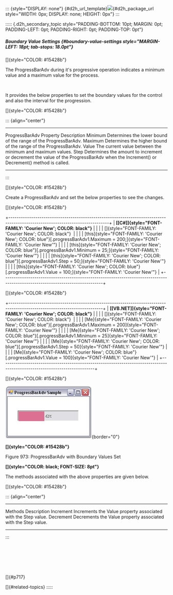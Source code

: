 ::: {style="DISPLAY: none"}
[](ms-xhelp:///?Id=d2h_url_template){#d2h_url_template}![](!package_url!){#d2h_package_url style="WIDTH: 0px; DISPLAY: none; HEIGHT: 0px"}
:::

::::: {.d2h_secondary_topic style="PADDING-BOTTOM: 10pt; MARGIN: 0pt; PADDING-LEFT: 0pt; PADDING-RIGHT: 0pt; PADDING-TOP: 0pt"}
##### Boundary Value Settings {#boundary-value-settings style="MARGIN-LEFT: 18pt; tab-stops: 18.0pt"}

[]{style="COLOR: #15428b"} 

The ProgressBarAdv during it\'s progressive operation indicates a minimum value and a maximum value for the process.

 

It provides the below properties to set the boundary values for the control and also the interval for the progression.

[]{style="COLOR: #15428b"} 

::: {align="center"}
  ------------------------- ---------------------------------------------------------------------------------------------------------------------------------------
  ProgressBarAdv Property   Description
  Minimum                   Determines the lower bound of the range of the ProgressBarAdv.
  Maximum                   Determines the higher bound of the range of the ProgressBarAdv.
  Value                     The current value between the minimum and maximum values.
  Step                      Determines the amount to increment or decrement the value of the ProgressBarAdv when the Increment() or Decrement() method is called.
  ------------------------- ---------------------------------------------------------------------------------------------------------------------------------------
:::

[]{style="COLOR: #15428b"} 

Create a ProgressBarAdv and set the below properties to see the changes.

[]{style="COLOR: #15428b"} 

+------------------------------------------------------------------------------------------------------------------------------+
| **[\[C#\]]{style="FONT-FAMILY: 'Courier New'; COLOR: black"}**                                                               |
|                                                                                                                              |
| []{style="FONT-FAMILY: 'Courier New'; COLOR: black"}                                                                         |
|                                                                                                                              |
| [this]{style="FONT-FAMILY: 'Courier New'; COLOR: blue"}[.progressBarAdv1.Maximum = 200;]{style="FONT-FAMILY: 'Courier New'"} |
|                                                                                                                              |
| [this]{style="FONT-FAMILY: 'Courier New'; COLOR: blue"}[.progressBarAdv1.Minimum = 25;]{style="FONT-FAMILY: 'Courier New'"}  |
|                                                                                                                              |
| [this]{style="FONT-FAMILY: 'Courier New'; COLOR: blue"}[.progressBarAdv1.Step = 50;]{style="FONT-FAMILY: 'Courier New'"}     |
|                                                                                                                              |
| [this]{style="FONT-FAMILY: 'Courier New'; COLOR: blue"}[.progressBarAdv1.Value = 100;]{style="FONT-FAMILY: 'Courier New'"}   |
+------------------------------------------------------------------------------------------------------------------------------+

[]{style="COLOR: #15428b"} 

+---------------------------------------------------------------------------------------------------------------------------+
| **[\[VB.NET\]]{style="FONT-FAMILY: 'Courier New'; COLOR: black"}**                                                        |
|                                                                                                                           |
| []{style="FONT-FAMILY: 'Courier New'; COLOR: black"}                                                                      |
|                                                                                                                           |
| [Me]{style="FONT-FAMILY: 'Courier New'; COLOR: blue"}[.progressBarAdv1.Maximum = 200]{style="FONT-FAMILY: 'Courier New'"} |
|                                                                                                                           |
| [Me]{style="FONT-FAMILY: 'Courier New'; COLOR: blue"}[.progressBarAdv1.Minimum = 25]{style="FONT-FAMILY: 'Courier New'"}  |
|                                                                                                                           |
| [Me]{style="FONT-FAMILY: 'Courier New'; COLOR: blue"}[.progressBarAdv1.Step = 50]{style="FONT-FAMILY: 'Courier New'"}     |
|                                                                                                                           |
| [Me]{style="FONT-FAMILY: 'Courier New'; COLOR: blue"}[.progressBarAdv1.Value = 100]{style="FONT-FAMILY: 'Courier New'"}   |
+---------------------------------------------------------------------------------------------------------------------------+

[]{style="COLOR: #15428b"} 

![](ImagesExt/image76_957.jpg){border="0"}

**[]{style="COLOR: #15428b"}** 

Figure 973: ProgressBarAdv with Boundary Values Set

**[]{style="COLOR: black; FONT-SIZE: 8pt"}** 

The methods associated with the above properties are given below.

[]{style="COLOR: #15428b"} 

::: {align="center"}
  ----------- ---------------------------------------------------------------
  Methods     Description
  Increment   Increments the Value property associated with the Step value.
  Decrement   Decrements the Value property associated with the Step value.
  ----------- ---------------------------------------------------------------
:::

 

 

 

[]{#p717} 

[]{#related-topics}
:::::
